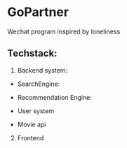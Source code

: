 # GoPartner
Wechat program inspired by loneliness


## Techstack:
1. Backend system:

* SearchEngine:

* Recommendation Engine:

* User system

* Movie api

2. Frontend
